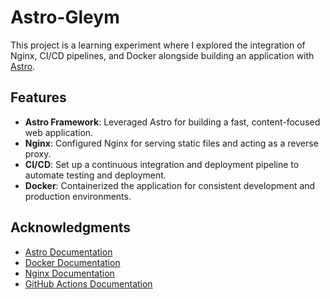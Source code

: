 # Astro-Gleym

This project is a learning experiment where I explored the integration of Nginx, CI/CD pipelines, and Docker alongside building an application with [Astro](https://astro.build/).

## Features

- **Astro Framework**: Leveraged Astro for building a fast, content-focused web application.
- **Nginx**: Configured Nginx for serving static files and acting as a reverse proxy.
- **CI/CD**: Set up a continuous integration and deployment pipeline to automate testing and deployment.
- **Docker**: Containerized the application for consistent development and production environments.

## Acknowledgments

- [Astro Documentation](https://docs.astro.build/)
- [Docker Documentation](https://docs.docker.com/)
- [Nginx Documentation](https://nginx.org/en/docs/)
- [GitHub Actions Documentation](https://docs.github.com/en/actions)
